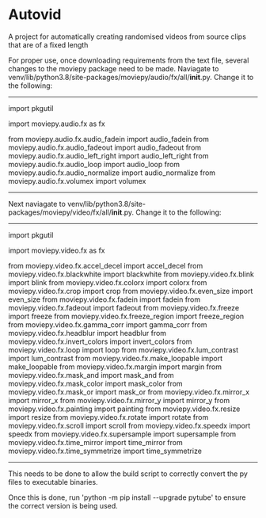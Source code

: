 # Autovid
A project for automatically creating randomised videos from source clips that are of a fixed length

For proper use, once downloading requirements from the text file, several changes to the moviepy package need to be made.
Naviagate to venv/lib/python3.8/site-packages/moviepy/audio/fx/all/__init__.py. Change it to the following:

------------------------------------------------------------------------------------------------------------------------------
import pkgutil

import moviepy.audio.fx as fx

from moviepy.audio.fx.audio_fadein import audio_fadein
from moviepy.audio.fx.audio_fadeout import audio_fadeout
from moviepy.audio.fx.audio_left_right import audio_left_right
from moviepy.audio.fx.audio_loop import audio_loop
from moviepy.audio.fx.audio_normalize import audio_normalize
from moviepy.audio.fx.volumex import volumex

------------------------------------------------------------------------------------------------------------------------------

Next naviagate to venv/lib/python3.8/site-packages/moviepy/video/fx/all/__init__.py. Change it to the following:

------------------------------------------------------------------------------------------------------------------------------
import pkgutil

import moviepy.video.fx as fx

from moviepy.video.fx.accel_decel import accel_decel
from moviepy.video.fx.blackwhite import blackwhite
from moviepy.video.fx.blink import blink
from moviepy.video.fx.colorx import colorx
from moviepy.video.fx.crop import crop
from moviepy.video.fx.even_size import even_size
from moviepy.video.fx.fadein import fadein
from moviepy.video.fx.fadeout import fadeout
from moviepy.video.fx.freeze import freeze
from moviepy.video.fx.freeze_region import freeze_region
from moviepy.video.fx.gamma_corr import gamma_corr
from moviepy.video.fx.headblur import headblur
from moviepy.video.fx.invert_colors import invert_colors
from moviepy.video.fx.loop import loop
from moviepy.video.fx.lum_contrast import lum_contrast
from moviepy.video.fx.make_loopable import make_loopable
from moviepy.video.fx.margin import margin
from moviepy.video.fx.mask_and import mask_and
from moviepy.video.fx.mask_color import mask_color
from moviepy.video.fx.mask_or import mask_or
from moviepy.video.fx.mirror_x import mirror_x
from moviepy.video.fx.mirror_y import mirror_y
from moviepy.video.fx.painting import painting
from moviepy.video.fx.resize import resize
from moviepy.video.fx.rotate import rotate
from moviepy.video.fx.scroll import scroll
from moviepy.video.fx.speedx import speedx
from moviepy.video.fx.supersample import supersample
from moviepy.video.fx.time_mirror import time_mirror
from moviepy.video.fx.time_symmetrize import time_symmetrize

------------------------------------------------------------------------------------------------------------------------------
This needs to be done to allow the build script to correctly convert the py files to executable binaries. 

Once this is done, run 'python -m pip install --upgrade pytube' to ensure the correct version is being used.
